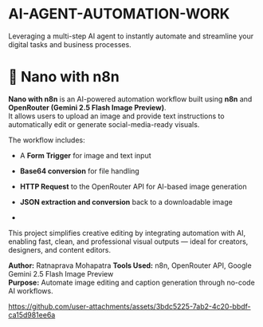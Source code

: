# AI-AGENT-AUTOMATION-WORK
Leveraging a multi-step AI agent to instantly automate and streamline your digital tasks and business processes.
# 🧠 Nano with n8n

**Nano with n8n** is an AI-powered automation workflow built using **n8n** and **OpenRouter (Gemini 2.5 Flash Image Preview)**.  
It allows users to upload an image and provide text instructions to automatically edit or generate social-media-ready visuals.

The workflow includes:
- A **Form Trigger** for image and text input  
- **Base64 conversion** for file handling  
- **HTTP Request** to the OpenRouter API for AI-based image generation  
- **JSON extraction and conversion** back to a downloadable image

- 

This project simplifies creative editing by integrating automation with AI, enabling fast, clean, and professional visual outputs — ideal for creators, designers, and content editors.

**Author:** Ratnaprava Mohapatra
**Tools Used:** n8n, OpenRouter API, Google Gemini 2.5 Flash Image Preview  
**Purpose:** Automate image editing and caption generation through no-code AI workflows.


https://github.com/user-attachments/assets/3bdc5225-7ab2-4c20-bbdf-ca15d981ee6a


